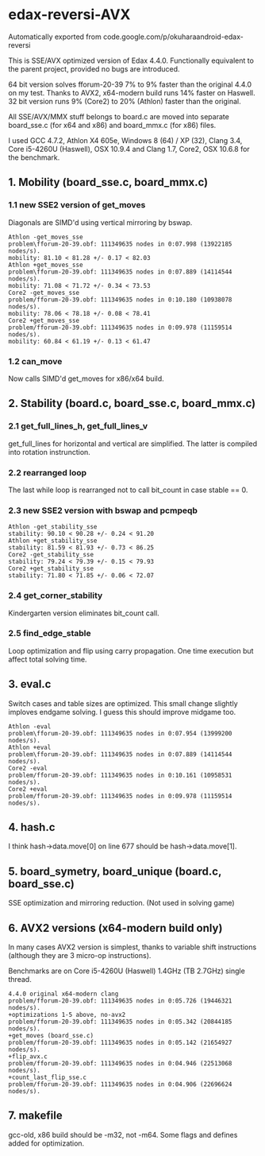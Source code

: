 # edax-reversi-AVX
Automatically exported from code.google.com/p/okuharaandroid-edax-reversi

This is SSE/AVX optimized version of Edax 4.4.0. Functionally equivalent to the parent project, provided no bugs are introduced.

64 bit version solves fforum-20-39 7% to 9% faster than the original 4.4.0 on my test. Thanks to AVX2, x64-modern build runs 14% faster on Haswell. 32 bit version runs 9% (Core2) to 20% (Athlon) faster than the original.

All SSE/AVX/MMX stuff belongs to board.c are moved into separate board_sse.c (for x64 and x86) and board_mmx.c (for x86) files.

I used GCC 4.7.2, Athlon X4 605e, Windows 8 (64) / XP (32), Clang 3.4, Core i5-4260U (Haswell), OSX 10.9.4 and Clang 1.7, Core2, OSX 10.6.8 for the benchmark.

## 1. Mobility (board_sse.c, board_mmx.c)

### 1.1 new SSE2 version of get_moves
Diagonals are SIMD'd using vertical mirroring by bswap.

    Athlon -get_moves_sse
    problem\fforum-20-39.obf: 111349635 nodes in 0:07.998 (13922185 nodes/s).
    mobility: 81.10 < 81.28 +/- 0.17 < 82.03
    Athlon +get_moves_sse
    problem\fforum-20-39.obf: 111349635 nodes in 0:07.889 (14114544 nodes/s).
    mobility: 71.08 < 71.72 +/- 0.34 < 73.53
    Core2 -get_moves_sse
    problem/fforum-20-39.obf: 111349635 nodes in 0:10.180 (10938078 nodes/s).
    mobility: 78.06 < 78.18 +/- 0.08 < 78.41
    Core2 +get_moves_sse
    problem/fforum-20-39.obf: 111349635 nodes in 0:09.978 (11159514 nodes/s).
    mobility: 60.84 < 61.19 +/- 0.13 < 61.47

### 1.2 can_move
Now calls SIMD'd get_moves for x86/x64 build.

## 2. Stability (board.c, board_sse.c, board_mmx.c)

### 2.1 get_full_lines_h, get_full_lines_v
get_full_lines for horizontal and vertical are simplified. The latter is compiled into rotation instrunction.

### 2.2 rearranged loop
The last while loop is rearranged not to call bit_count in case stable == 0.

### 2.3 new SSE2 version with bswap and pcmpeqb
    Athlon -get_stability_sse
    stability: 90.10 < 90.28 +/- 0.24 < 91.20
    Athlon +get_stability_sse
    stability: 81.59 < 81.93 +/- 0.73 < 86.25
    Core2 -get_stability_sse
    stability: 79.24 < 79.39 +/- 0.15 < 79.93
    Core2 +get_stability_sse
    stability: 71.80 < 71.85 +/- 0.06 < 72.07

### 2.4 get_corner_stability
Kindergarten version eliminates bit_count call.

### 2.5 find_edge_stable
Loop optimization and flip using carry propagation. One time execution but affect total solving time.

## 3. eval.c
Switch cases and table sizes are optimized. This small change slightly imploves endgame solving. I guess this should improve midgame too.

    Athlon -eval
    problem\fforum-20-39.obf: 111349635 nodes in 0:07.954 (13999200 nodes/s).
    Athlon +eval
    problem\fforum-20-39.obf: 111349635 nodes in 0:07.889 (14114544 nodes/s).
    Core2 -eval
    problem/fforum-20-39.obf: 111349635 nodes in 0:10.161 (10958531 nodes/s).
    Core2 +eval
    problem/fforum-20-39.obf: 111349635 nodes in 0:09.978 (11159514 nodes/s).

## 4. hash.c
I think hash->data.move[0] on line 677 should be hash->data.move[1].

## 5. board_symetry, board_unique (board.c, board_sse.c)
SSE optimization and mirroring reduction. (Not used in solving game)

## 6. AVX2 versions (x64-modern build only)
In many cases AVX2 version is simplest, thanks to variable shift instructions (although they are 3 micro-op instructions).

Benchmarks are on Core i5-4260U (Haswell) 1.4GHz (TB 2.7GHz) single thread.

    4.4.0 original x64-modern clang
    problem/fforum-20-39.obf: 111349635 nodes in 0:05.726 (19446321 nodes/s).
    +optimizations 1-5 above, no-avx2
    problem/fforum-20-39.obf: 111349635 nodes in 0:05.342 (20844185 nodes/s).
    +get_moves (board_sse.c)
    problem/fforum-20-39.obf: 111349635 nodes in 0:05.142 (21654927 nodes/s).
    +flip_avx.c
    problem/fforum-20-39.obf: 111349635 nodes in 0:04.946 (22513068 nodes/s).
    +count_last_flip_sse.c
    problem/fforum-20-39.obf: 111349635 nodes in 0:04.906 (22696624 nodes/s).

## 7. makefile
gcc-old, x86 build should be -m32, not -m64. Some flags and defines added for optimization.
